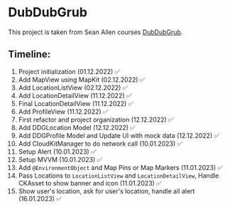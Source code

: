 #  DubDubGrub
This project is taken from Sean Allen courses [DubDubGrub](https://seanallen.teachable.com/p/dub-dub-grub-swiftui-mapkit-cloudkit).

## Timeline:
1. Project initialization (01.12.2022) ✅
2. Add MapView using MapKit (02.12.2022) ✅
3. Add LocationListView (02.12.2022) ✅
4. Add LocationDetailView (11.12.2022) ✅
5. Final LocationDetailView (11.12.2022) ✅
6. Add ProfileView (11.12.2022) ✅
7. First refactor and project organization (12.12.2022) ✅
8. Add DDGLocation Model (12.12.2022) ✅
9. Add DDGProfile Model and Update UI with mock data (12.12.2022) ✅
10. Add CloudKitManager to do network call (10.01.2023) ✅
11. Setup Alert (10.01.2023) ✅
12. Setup MVVM (10.01.2023) ✅
13. Add `@EnvironmentObject` and Map Pins or Map Markers (11.01.2023) ✅ 
14. Pass Locations to `LocationListView` and `LocationDetailView`, Handle CKAsset to show banner and icon (11.01.2023) ✅ 
15. Show user's location, ask for user's location, handle all alert (16.01.2023) ✅
